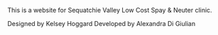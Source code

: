 This is a website for Sequatchie Valley Low Cost Spay & Neuter clinic.

Designed by Kelsey Hoggard
Developed by Alexandra Di Giulian